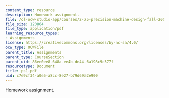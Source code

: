 ```yaml
---
content_type: resource
description: Homework assignment.
file: /ol-ocw-studio-app/courses/2-75-precision-machine-design-fall-2001/c7e9cf34a0e5a8cc8e27b79d69a2e900_ps1.pdf
file_size: 120864
file_type: application/pdf
learning_resource_types:
- Assignments
license: https://creativecommons.org/licenses/by-nc-sa/4.0/
ocw_type: OCWFile
parent_title: Assignments
parent_type: CourseSection
parent_uid: 86ee0ee8-648a-ee4b-de44-6a198c9c577f
resourcetype: Document
title: ps1.pdf
uid: c7e9cf34-a0e5-a8cc-8e27-b79d69a2e900
---
```

Homework assignment.